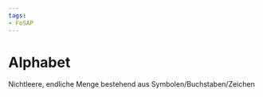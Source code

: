 ```yaml
---
tags:
- FoSAP
---
```

# Alphabet
Nichtleere, endliche Menge bestehend aus Symbolen/Buchstaben/Zeichen